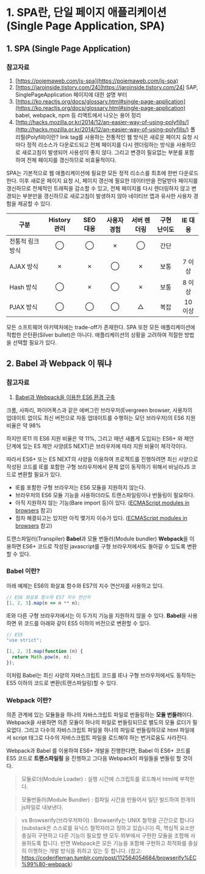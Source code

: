 # 1. SPA란, 단일 페이지 애플리케이션(Single Page Application, SPA)


## 1. SPA (Single Page Application)

### 참고자료
1. [https://poiemaweb.com/js-spa](https://poiemaweb.com/js-spa)
1. [https://jaroinside.tistory.com/24](https://jaroinside.tistory.com/24) 
SAP, SinglePageApplication 페이지에 대한 설명 부터
1. [https://ko.reactjs.org/docs/glossary.html#single-page-application](https://ko.reactjs.org/docs/glossary.html#single-page-application) babel, webpack, npm 등 리액트에서 나오는 용어 정리
1. [http://hacks.mozilla.or.kr/2014/12/an-easier-way-of-using-polyfills/](http://hacks.mozilla.or.kr/2014/12/an-easier-way-of-using-polyfills/) 폴리필(Polyfill)이란?
link tag를 사용하는 전통적인 웹 방식은 새로운 페이지 요청 시마다 정적 리소스가 다운로드되고 전체 페이지를 다시 렌더링하는 방식을 사용하므로 새로고침이 발생되어 사용성이 좋지 않다. 그리고 변경이 필요없는 부분를 포함하여 전체 페이지를 갱신하므로 비효율적이다.

SPA는 기본적으로 웹 애플리케이션에 필요한 모든 정적 리소스를 최초에 한번 다운로드한다. 이후 새로운 페이지 요청 시, 페이지 갱신에 필요한 데이터만을 전달받아 페이지를 갱신하므로 전체적인 트래픽을 감소할 수 있고, 전체 페이지를 다시 렌더링하지 않고 변경되는 부분만을 갱신하므로 새로고침이 발생하지 않아 네이티브 앱과 유사한 사용자 경험을 제공할 수 있다.


구분 | History 관리 | SEO 대응 | 사용자 경험 | 서버 렌더링 | 구현 난이도 | IE 대응
--- | :---: | :---: | :---: | :---: | :---: | :---:
전통적 링크 방식 | ◯ | ◯ | ✗ | ◯ | 간단	 
AJAX 방식 | ✗ | ✗ | ◯| ✗ | 보통 | 7 이상
Hash 방식 | ◯ | ✗ | ◯ | ✗ | 보통 | 8 이상
PJAX 방식 | ◯ | ◯ | ◯ | △ | 복잡 | 10 이상

모든 소프트웨어 아키텍처에는 trade-off가 존재한다. SPA 또한 모든 애플리케이션에 적합한 은탄환(Silver bullet)은 아니다. 애플리케이션의 상황을 고려하여 적절한 방법을 선택할 필요가 있다.

## 2. Babel 과 Webpack 이 뭐냐

### 참고자료
1. [Babel과 Webpack을 이용한 ES6 환경 구축](https://poiemaweb.com/es6-babel-webpack-1)

크롬, 사파리, 파이어폭스과 같은 에버그린 브라우저(Evergreen browser, 사용자의 업데이트 없이도 최신 버전으로 자동 업데이트를 수행하는 모던 브라우저)의 ES6 지원 비율은 약 98%

하지만 IE11 의 ES6 지원 비율은 약 11%, 그리고 매년 새롭게 도입되는 ES6+ 와 제안 단계에 있는 ES 제안 사양(ES NEXT)은 브라우저에 따라 지원 비율이 제각각이다.

따라서 ES6+ 또는 ES NEXT의 사양을 이용하여 프로젝트를 진행하려면 최신 사양으로 작성된 코드를 IE를 포함한 구형 브라우저에서 문제 없이 동작하기 위해서 바닐라JS 코드로 변환할 필요가 있다. 

- IE를 포함한 구형 브라우저는 ES6 모듈을 지원하지 않는다.
- 브라우저의 ES6 모듈 기능을 사용하더라도 트랜스파일링이나 번들링이 필요하다.
- 아직 지원하지 않는 기능(Bare import 등)이 있다. ([ECMAScript modules in browsers](https://jakearchibald.com/2017/es-modules-in-browsers/) 참고)
- 점차 해결되고는 있지만 아직 몇가지 이슈가 있다. ([ECMAScript modules in browsers](https://jakearchibald.com/2017/es-modules-in-browsers/) 참고)

트랜스파일러(Transpiler) **Babel**과 모듈 번들러(Module bundler) **Webpack**을 이용하면 ES6+ 코드로 작성된 javascript를 구형 브라우저에서도 돌아갈 수 있도록 변환할 수 있다.

### Babel 이란?

아래 예제는 ES6의 화살표 함수와 ES7의 지수 연산자를 사용하고 있다.
```javascript 
// ES6 화살표 함수와 ES7 지수 연산자
[1, 2, 3].map(n => n ** n);
```

IE와 다른 구형 브라우저에서는 이 두가지 기능을 지원하지 않을 수 있다. **Babel**을 사용하면 위 코드를 아래와 같이 ES5 이하의 버전으로 변환할 수 있다.

```javascript
// ES5
"use strict";

[1, 2, 3].map(function (n) {
  return Math.pow(n, n);
});
```

이처럼 Babel는 최신 사양의 자바스크립트 코드를 IE나 구형 브라우저에서도 동작하는 ES5 이하의 코드로 변환(트랜스파일링)할 수 있다. 


### Webpack 이란? 
의존 관계에 있는 모듈들을 하나의 자바스크립트 파일로 번들링하는 **모듈 번들러**이다.
Webpack을 사용하면 의존 모듈이 하나의 파일로 번들링되므로 별도의 모듈 로더가 필요없다. 그리고 다수의 자바스크립트 파일을 하나의 파일로 번들링하므로 html 파일에서 script 태그로 다수의 자바스크립트 파일을 로드해야 하는 번거로움도 사라진다.

Webpack과 Babel 를 이용하여 ES6+ 개발을 진행한다면, Babel 이 ES6+ 코드를 ES5 코드로 **트랜스파일링** 을 진행하고 그다음 Webpack이 파일들을 번들링 할 것이다.

> 모듈로더(Module Loader) : 실행 시간에 스크립트를 로드해서 html에 부착한다.

> 모듈번들러(Module Bundler) : 컴파일 시간을 만들어서 일단 빌드하여 한개의 js파일로 내보낸다.

> vs Browserify(브라우저파이) : Browserify는 UNIX 철학을 근간으로 합니다(substack은 스스로를 유닉스 철학자라고 칭하고 있습니다) 즉, 핵심적 요소만 충실히 구현하고 다른 기능이 필요할 땐 모두 외부에서 구현한 모듈을 조합해 사용하도록 합니다. 반면 Webpack은 모든 기능을 포함해 구현하고 최적화를 충실히 이행하는 개발 방식을 취하고 있는 듯 합니다. (참고: https://coderifleman.tumblr.com/post/112564054684/browserify%EC%99%80-webpack)